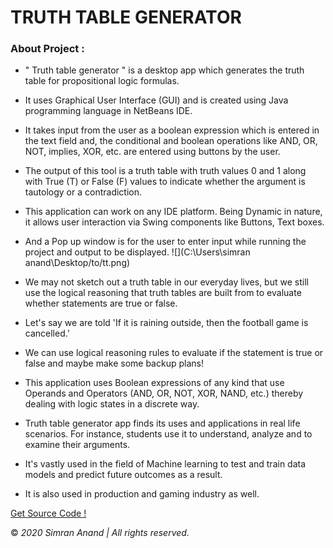 # TRUTH TABLE GENERATOR

### About Project :

- " Truth table generator " is a desktop app which  generates the truth table for propositional logic formulas. 

- It uses Graphical User Interface (GUI) and is created using Java programming language in NetBeans IDE. 

- It takes input from the user as a boolean expression which is entered in the text field and, the conditional and boolean operations like AND, OR, NOT, implies, XOR, etc. 
  are entered using buttons by the user. 

- The output of this tool is a truth table with truth values 0 and 1 along with True (T) or False (F) values to indicate whether the argument is  tautology or a contradiction. 

- This application can work on any IDE platform. Being Dynamic in nature, it allows user interaction via Swing components like Buttons, Text boxes. 

- And a Pop up window is for the user to enter input while running the project and output to be displayed.
![](C:\Users\simran anand\Desktop/to/tt.png)

- We may not sketch out a truth table in our everyday lives, but we still use the logical reasoning that truth tables are built from to evaluate 
  whether statements are true or false. 

- Let's say we are told 'If it is raining outside, then the football game is cancelled.' 

- We can use logical reasoning rules to evaluate if the statement is true or false and maybe make some backup plans! 

- This application uses Boolean expressions of any kind that use Operands and Operators (AND, OR, NOT, XOR, NAND, etc.) thereby dealing with logic states in a discrete way.

- Truth table generator app finds its uses and applications in real life scenarios. For instance, students use it to understand, analyze and to examine their arguments.

- It's vastly used in the field of Machine learning to test and train data models and predict future outcomes as a result. 

- It is also used in production and gaming industry as well.

[Get Source Code !](https://github.com/SimranAnand1/TruthTableConstructor)

© *2020 Simran Anand | All rights reserved.*
